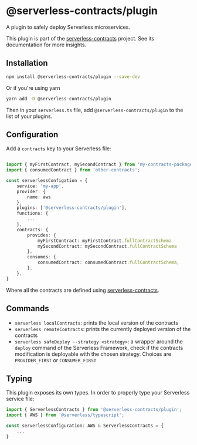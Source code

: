 # @serverless-contracts/plugin

A plugin to safely deploy Serverless microservices.

This plugin is part of the [serverless-contracts](https://github.com/fargito/serverless-contracts) project. See its documentation for more insights.

## Installation

```bash
npm install @serverless-contracts/plugin --save-dev
```

Or if you're using yarn

```bash
yarn add -D @serverless-contracts/plugin
```

Then in your `serverless.ts` file, add `@serverless-contracts/plugin` to the list of your plugins.

## Configuration

Add a `contracts` key to your Serverless file:

```ts

import { myFirstContract, mySecondContract } from 'my-contracts-package';
import { consumedContract } from 'other-contracts';

const serverlessConfigation = {
    service: 'my-app',
    provider: {
        name: aws
    },
    plugins: ['@serverless-contracts/plugin'],
    functions: {
        ...
    },
    contracts: {
        provides: {
            myFirstContract: myFirstContract.fullContractSchema
            mySecondContract: mySecondContract.fullContractSchema
        },
        consumes: {
            consumedContract: consumedContract.fullContractSchema,
        },
    },
}
```

Where all the contracts are defined using [serverless-contracts](https://github.com/fargito/serverless-contracts).

## Commands

- `serverless localContracts`: prints the local version of the contracts
- `serverless remoteContracts`: prints the currently deployed version of the contracts
- `serverless safeDeploy --strategy <strategy>`: a wrapper around the `deploy` command of the Serverless Framework, check if the contracts modification is deployable with the chosen strategy. Choices are `PROVIDER_FIRST` or `CONSUMER_FIRST`

## Typing

This plugin exposes its own types. In order to properly type your Serverless service file:

```ts
import { ServerlessContracts } from '@serverless-contracts/plugin';
import { AWS } from '@serverless/typescript';

const serverlessConfiguration: AWS & ServerlessContracts = {
    ...
}
```
